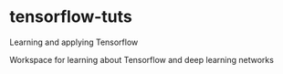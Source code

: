 # tensorflow-tuts
Learning and applying Tensorflow

Workspace for learning about Tensorflow and deep learning networks
